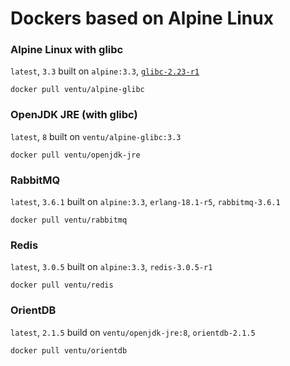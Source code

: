 # Dockers based on Alpine Linux

### Alpine Linux with glibc

`latest`, `3.3` built on `alpine:3.3`, [`glibc-2.23-r1`][glibc-2.23-r1]

    docker pull ventu/alpine-glibc

### OpenJDK JRE (with glibc)

`latest`, `8` built on `ventu/alpine-glibc:3.3`

    docker pull ventu/openjdk-jre

### RabbitMQ

`latest`, `3.6.1` built on `alpine:3.3`, `erlang-18.1-r5`, `rabbitmq-3.6.1`

    docker pull ventu/rabbitmq

### Redis

`latest`, `3.0.5` built on `alpine:3.3`, `redis-3.0.5-r1`

    docker pull ventu/redis

### OrientDB

`latest`, `2.1.5` build on `ventu/openjdk-jre:8`, `orientdb-2.1.5`

    docker pull ventu/orientdb



[glibc-2.23-r1]: https://github.com/andyshinn/alpine-pkg-glibc/releases/tag/2.23-r1
